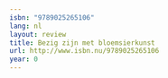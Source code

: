 ```yaml
---
isbn: "9789025265106"
lang: nl
layout: review
title: Bezig zijn met bloemsierkunst
url: http://www.isbn.nu/9789025265106
year: 0
---
```

